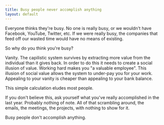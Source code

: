 ```yaml
---
title: Busy people never accomplish anything
layout: default
---
```


Everyone thinks they're busy. No one is really busy, or we wouldn't have
Facebook, YouTube, Twitter, etc. If we were really busy, the companies
that feed off our wasted time would have no means of existing.

So why do you think you're busy?

Vanity. The capilistic system survives by extracting more value from the
individual than it gives back. In order to do this it needs to create a
social illusion of value. Working hard makes you "a valuable employee".
This illusion of social value allows the system to under-pay you for
your work. Appealing to your vanity is cheaper than appealing to your
bank balance.

This simple calculation eludes most people.

If you don't believe this, ask yourself what you've really accomplished
in the last year. Probably nothing of note. All of that scrambling
around, the emails, the meetings, the projects, with nothing to show for
it.

Busy people don't accomplish anything.
